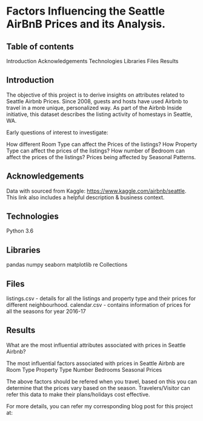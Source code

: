 # Factors Influencing the Seattle AirBnB Prices and its Analysis.

## Table of contents
Introduction
Acknowledgements
Technologies
Libraries
Files
Results


## Introduction
The objective of this project is to derive insights on attributes related to Seattle Airbnb Prices.
Since 2008, guests and hosts have used Airbnb to travel in a more unique, personalized way. As part of the Airbnb Inside initiative, this dataset describes the listing activity of homestays in Seattle, WA.

Early questions of interest to investigate:

How different Room Type can affect the Prices of the listings?
How Property Type can affect the prices of the listings?
How number of Bedroom can affect the prices of the listings?
Prices being affected by Seasonal Patterns.

## Acknowledgements
Data with sourced from Kaggle: https://www.kaggle.com/airbnb/seattle. This link also includes a helpful description & business context.

## Technologies
Python 3.6

## Libraries
pandas
numpy
seaborn
matplotlib
re
Collections

## Files
listings.csv - details for all the listings and property type and their prices for different neighbourhood.
calendar.csv - contains information of prices for all the seasons for year 2016-17

## Results
What are the most influential attributes associated with prices in Seattle Airbnb?

The most influential factors associated with prices in Seattle Airbnb are
Room Type
Property Type
Number Bedrooms
Seasonal Prices

The above factors should be refered when you travel, based on this you can determine that the prices vary based on the season.
Travelers/Visitor can refer this data to make their plans/holidays cost effective.

For more details, you can refer my corresponding blog post for this project at:

